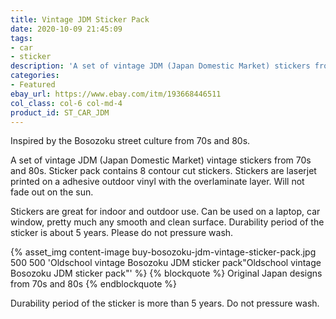```yaml
---
title: Vintage JDM Sticker Pack
date: 2020-10-09 21:45:09
tags:
- car
- sticker
description: 'A set of vintage JDM (Japan Domestic Market) stickers from 70s and 80s. JDM sticker pack for cars and motorcycles. Inspired by oldschool Bosozoku street culture.'
categories:
- Featured
ebay_url: https://www.ebay.com/itm/193668446511
col_class: col-6 col-md-4
product_id: ST_CAR_JDM
---
```


Inspired by the Bosozoku street culture from 70s and 80s.

<!-- more -->
<!-- {% asset_img content-image stay-tuned-car-truck-sticker-rect.jpg 500 500 'Stay Tuned car truck window vinyl bumper sticker"Stay Tuned car truck window vinyl bumper sticker"' %} -->

A set of vintage JDM (Japan Domestic Market) vintage stickers from 70s and 80s. Sticker pack contains 8 contour cut stickers. Stickers are laserjet printed on a adhesive outdoor vinyl with the overlaminate layer. Will not fade out on the sun.

Stickers are great for indoor and outdoor use. Can be used on a laptop, car window, pretty much any smooth and clean surface. Durability period of the sticker is about 5 years. Please do not pressure wash.

{% asset_img content-image buy-bosozoku-jdm-vintage-sticker-pack.jpg 500 500 'Oldschool vintage Bosozoku JDM sticker pack"Oldschool vintage Bosozoku JDM sticker pack"' %}
{% blockquote %}
Original Japan designs from 70s and 80s
{% endblockquote %}

Durability period of the sticker is more than 5 years. Do not pressure wash.